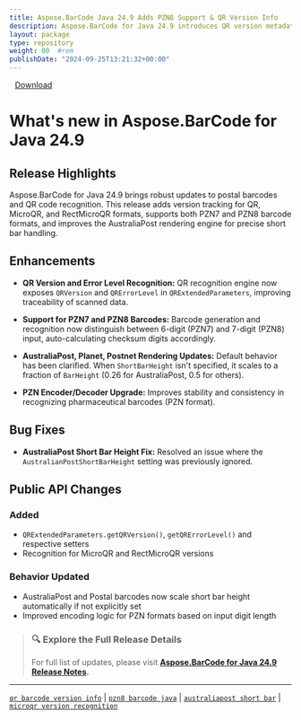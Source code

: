 ```yaml
---
title: Aspose.BarCode Java 24.9 Adds PZN8 Support & QR Version Info
description: Aspose.BarCode for Java 24.9 introduces QR version metadata, PZN8 barcode support, and accurate AustraliaPost rendering
layout: package
type: repository
weight: 00	#rem
publishDate: "2024-09-25T13:21:32+00:00"
---
```


<div class="downloadandnotes">
<a title="Download Zip Package of Aspose.BarCode v24.9" href="https://releases.aspose.com/java/repo/com/aspose/aspose-barcode/24.9/aspose-barcode-24.9-java.zip" class="btn btn-primary dwnam3"><i class="glyphicon glyphicon-download-alt" style="padding-right:10px"></i> Download</a></div>

# What's new in Aspose.BarCode for Java 24.9

## Release Highlights

Aspose.BarCode for Java 24.9 brings robust updates to postal barcodes and QR code recognition. This release adds version tracking for QR, MicroQR, and RectMicroQR formats, supports both PZN7 and PZN8 barcode formats, and improves the AustraliaPost rendering engine for precise short bar handling.

## Enhancements

- **QR Version and Error Level Recognition:**
  QR recognition engine now exposes `QRVersion` and `QRErrorLevel` in `QRExtendedParameters`, improving traceability of scanned data.

- **Support for PZN7 and PZN8 Barcodes:**
  Barcode generation and recognition now distinguish between 6-digit (PZN7) and 7-digit (PZN8) input, auto-calculating checksum digits accordingly.

- **AustraliaPost, Planet, Postnet Rendering Updates:**
  Default behavior has been clarified. When `ShortBarHeight` isn't specified, it scales to a fraction of `BarHeight` (0.26 for AustraliaPost, 0.5 for others).

- **PZN Encoder/Decoder Upgrade:**
  Improves stability and consistency in recognizing pharmaceutical barcodes (PZN format).

## Bug Fixes

- **AustraliaPost Short Bar Height Fix:**
  Resolved an issue where the `AustralianPostShortBarHeight` setting was previously ignored.

## Public API Changes

### Added

- `QRExtendedParameters.getQRVersion()`, `getQRErrorLevel()` and respective setters
- Recognition for MicroQR and RectMicroQR versions

### Behavior Updated

- AustraliaPost and Postal barcodes now scale short bar height automatically if not explicitly set
- Improved encoding logic for PZN formats based on input digit length

> ### 🔍 Explore the Full Release Details
>
> For full list of updates, please visit **[Aspose.BarCode for Java 24.9 Release Notes](https://releases.aspose.com/barcode/java/release-notes/2024/aspose-barcode-for-java-24-9-release-notes/).**

---

[`qr barcode version info`](https://search.aspose.com/q/qr-barcode-version-info.html) | [`pzn8 barcode java`](https://search.aspose.com/q/pzn8-barcode-java.html) | [`australiapost short bar`](https://search.aspose.com/q/australiapost-short-bar.html) | [`microqr version recognition`](https://search.aspose.com/q/microqr-version-recognition.html)

